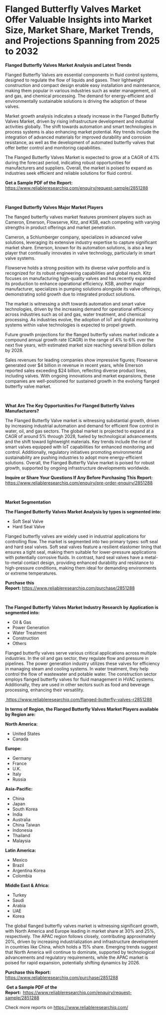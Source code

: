 <p><h1>Flanged Butterfly Valves Market Offer Valuable Insights into Market Size, Market Share, Market Trends, and Projections Spanning from 2025 to 2032</h1></p><p><strong>Flanged Butterfly Valves Market Analysis and Latest Trends</strong></p>
<p><p>Flanged Butterfly Valves are essential components in fluid control systems, designed to regulate the flow of liquids and gases. Their lightweight construction and compact design enable easy installation and maintenance, making them popular in various industries such as water management, oil and gas, and chemical processing. The demand for energy-efficient and environmentally sustainable solutions is driving the adoption of these valves.</p><p>Market growth analysis indicates a steady increase in the Flanged Butterfly Valves Market, driven by rising infrastructure development and industrial activities globally. The shift towards automation and smart technologies in process systems is also enhancing market potential. Key trends include the integration of advanced materials for improved durability and corrosion resistance, as well as the development of automated butterfly valves that offer better control and monitoring capabilities.</p><p>The Flanged Butterfly Valves Market is expected to grow at a CAGR of 4.1% during the forecast period, indicating robust opportunities for manufacturers and suppliers. Overall, the market is poised to expand as industries seek efficient and reliable solutions for fluid control.</p></p>
<p><strong>Get a Sample PDF of the Report:&nbsp;</strong> <a href="https://www.reliableresearchiq.com/enquiry/request-sample/2851288?utm_campaign=2292&utm_medium=2&utm_source=Github&utm_content=ia&utm_term=11032025&utm_id=flanged-butterfly-valves">https://www.reliableresearchiq.com/enquiry/request-sample/2851288</a></p>
<p>&nbsp;</p>
<p><strong>Flanged Butterfly Valves Major Market Players</strong></p>
<p><p>The flanged butterfly valves market features prominent players such as Cameron, Emerson, Flowserve, Kitz, and KSB, each competing with varying strengths in product offerings and market penetration. </p><p>Cameron, a Schlumberger company, specializes in advanced valve solutions, leveraging its extensive industry expertise to capture significant market share. Emerson, known for its automation solutions, is also a key player that continually innovates in valve technology, particularly in smart valve systems.</p><p>Flowserve holds a strong position with its diverse valve portfolio and is recognized for its robust engineering capabilities and global reach. Kitz focuses on manufacturing high-quality valves and has recently expanded its production to enhance operational efficiency. KSB, another major manufacturer, specializes in pumping solutions alongside its valve offerings, demonstrating solid growth due to integrated product solutions.</p><p>The market is witnessing a shift towards automation and smart valve technologies, driven by the increasing demand for operational efficiency across industries such as oil and gas, water treatment, and chemical processing. As industries evolve, the adoption of IoT and digital monitoring systems within valve technologies is expected to propel growth.</p><p>Future growth projections for the flanged butterfly valves market indicate a compound annual growth rate (CAGR) in the range of 4% to 6% over the next five years, with estimated market size reaching several billion dollars by 2028. </p><p>Sales revenues for leading companies show impressive figures; Flowserve generated over $4 billion in revenue in recent years, while Emerson reported sales exceeding $24 billion, reflecting diverse product lines, including valves. With ongoing innovations and market expansions, these companies are well-positioned for sustained growth in the evolving flanged butterfly valve market.</p></p>
<p>&nbsp;</p>
<p><strong>What Are The Key Opportunities For Flanged Butterfly Valves Manufacturers?</strong></p>
<p><p>The Flanged Butterfly Valve market is witnessing substantial growth, driven by increasing industrial automation and demand for efficient flow control in water, oil, and gas sectors. The global market is projected to expand at a CAGR of around 5% through 2028, fueled by technological advancements and the shift toward lightweight materials. Key trends include the rise of smart valves equipped with IoT capabilities for enhanced monitoring and control. Additionally, regulatory initiatives promoting environmental sustainability are pushing industries to adopt more energy-efficient solutions. Overall, the Flanged Butterfly Valve market is poised for robust growth, supported by ongoing infrastructure developments worldwide.</p></p>
<p><strong>Inquire or Share Your Questions If Any Before Purchasing This Report:</strong> <a href="https://www.reliableresearchiq.com/enquiry/pre-order-enquiry/2851288?utm_campaign=2292&utm_medium=2&utm_source=Github&utm_content=ia&utm_term=11032025&utm_id=flanged-butterfly-valves">https://www.reliableresearchiq.com/enquiry/pre-order-enquiry/2851288</a></p>
<p>&nbsp;</p>
<p><strong>Market Segmentation</strong></p>
<p><strong>The Flanged Butterfly Valves Market Analysis by types is segmented into:</strong></p>
<p><ul><li>Soft Seal Valve</li><li>Hard Seal Valve</li></ul></p>
<p><p>Flanged butterfly valves are widely used in industrial applications for controlling flow. The market is segmented into two primary types: soft seal and hard seal valves. Soft seal valves feature a resilient elastomer lining that ensures a tight seal, making them suitable for lower-pressure applications with potentially corrosive fluids. In contrast, hard seal valves have a metal-to-metal contact design, providing enhanced durability and resistance to high-pressure conditions, making them ideal for demanding environments or extreme temperatures.</p></p>
<p><strong>Purchase this Report:&nbsp;</strong><a href="https://www.reliableresearchiq.com/purchase/2851288?utm_campaign=2292&utm_medium=2&utm_source=Github&utm_content=ia&utm_term=11032025&utm_id=flanged-butterfly-valves">https://www.reliableresearchiq.com/purchase/2851288</a></p>
<p>&nbsp;</p>
<p><strong>The Flanged Butterfly Valves Market Industry Research by Application is segmented into:</strong></p>
<p><ul><li>Oil & Gas</li><li>Power Generation</li><li>Water Treatment</li><li>Construction</li><li>Others</li></ul></p>
<p><p>Flanged butterfly valves serve various critical applications across multiple industries. In the oil and gas sector, they regulate flow and pressure in pipelines. The power generation industry utilizes these valves for efficiency in managing steam and cooling systems. In water treatment, they help control the flow of wastewater and potable water. The construction sector employs flanged butterfly valves for fluid management in HVAC systems. Additionally, they are used in other sectors such as food and beverage processing, enhancing their versatility.</p></p>
<p><a href="https://www.reliableresearchiq.com/flanged-butterfly-valves-r2851288?utm_campaign=2292&utm_medium=2&utm_source=Github&utm_content=ia&utm_term=11032025&utm_id=flanged-butterfly-valves">&nbsp;https://www.reliableresearchiq.com/flanged-butterfly-valves-r2851288</a></p>
<p><strong>In terms of Region, the Flanged Butterfly Valves Market Players available by Region are:</strong></p>
<p>
    <p> <strong> North America: </strong>
        <ul>
            <li>United States</li>
            <li>Canada</li>
        </ul>
        </p> 
    <p> <strong> Europe: </strong>
        <ul>
            <li>Germany</li>
            <li>France</li>
            <li>U.K.</li>
            <li>Italy</li>
            <li>Russia</li>
        </ul>
        </p> 
    <p> <strong> Asia-Pacific: </strong>
        <ul>
            <li>China</li>
            <li>Japan</li>
            <li>South Korea</li>
            <li>India</li>
            <li>Australia</li>
            <li>China Taiwan</li>
            <li>Indonesia</li>
            <li>Thailand</li>
            <li>Malaysia</li>
        </ul>
        </p> 
    <p> <strong> Latin America: </strong>
        <ul>
            <li>Mexico</li>
            <li>Brazil</li>
            <li>Argentina Korea</li>
            <li>Colombia</li>
        </ul>
        </p> 
    <p> <strong> Middle East & Africa: </strong>
        <ul>
            <li>Turkey</li>
            <li>Saudi</li>
            <li>Arabia</li>
            <li>UAE</li>
            <li>Korea</li>
        </ul>
    </p>
    </p>
<p><p>The global flanged butterfly valves market is witnessing significant growth, with North America and Europe leading in market share at 30% and 25%, respectively. The APAC region follows closely, contributing approximately 20%, driven by increasing industrialization and infrastructure development in countries like China, which holds a 15% share. Emerging trends suggest that North America will continue to dominate, supported by technological advancements and regulatory requirements, while the APAC market is poised for rapid expansion, potentially shifting dynamics by 2026.</p></p>
<p><strong>Purchase this Report: </strong><a href="https://www.reliableresearchiq.com/purchase/2851288?utm_campaign=2292&utm_medium=2&utm_source=Github&utm_content=ia&utm_term=11032025&utm_id=flanged-butterfly-valves">https://www.reliableresearchiq.com/purchase/2851288</a></p>
<p>&nbsp;<strong>Get a Sample PDF of the Report:&nbsp;&nbsp;</strong><a href="https://www.reliableresearchiq.com/enquiry/request-sample/2851288?utm_campaign=2292&utm_medium=2&utm_source=Github&utm_content=ia&utm_term=11032025&utm_id=flanged-butterfly-valves">https://www.reliableresearchiq.com/enquiry/request-sample/2851288</a></p>
<p><strong></strong></p>
<p>Check more reports on <a href="https://www.reliableresearchiq.com/?utm_campaign=2292&utm_medium=2&utm_source=Github&utm_content=ia&utm_term=11032025&utm_id=flanged-butterfly-valves">https://www.reliableresearchiq.com/</a></p>
